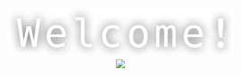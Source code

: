 <div align="center">
<img src="./img/welcome.png">
</div>

<div align="center">
<picture>
<source 
  srcset="https://github-readme-stats.vercel.app/api?username=Hato1125&show_icons=true&theme=dark"
  media="(prefers-color-scheme: dark)"
/>
<source
  srcset="https://github-readme-stats.vercel.app/api?username=Hato1125&show_icons=true"
  media="(prefers-color-scheme: light), (prefers-color-scheme: no-preference)"
/>
<img src="https://github-readme-stats.vercel.app/api?username=Hato1125&show_icons=true" />
</picture>
</div>
